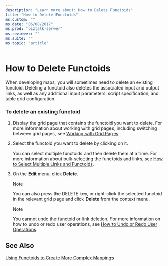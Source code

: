 ```yaml
---
description: "Learn more about: How to Delete Functoids"
title: "How to Delete Functoids"
ms.custom: ""
ms.date: "06/08/2017"
ms.prod: "biztalk-server"
ms.reviewer: ""
ms.suite: ""
ms.topic: "article"
---
```

# How to Delete Functoids
When developing maps, you will sometimes need to delete an existing functoid. Deleting a functoid also deletes the associated input and output links, as well as any additional input parameters, script specification, and table grid configuration.  
  
### To delete an existing functoid  
  
1.  Display the grid page that contains the functoid you want to delete. For more information about working with grid pages, including switching between grid pages, see [Working with Grid Pages](../core/working-with-grid-pages.md).  
  
2.  Select the functoid you want to delete by clicking on it.  
  
     You can select multiple functoids and then delete them at a time. For more information about bulk-selecting the functoids and links, see [How to Select Multiple Links and Functoids](../core/how-to-select-multiple-links-and-functoids.md).  
  
3.  On the **Edit** menu, click **Delete**.  
  
    > [!NOTE]
    >  You can also press the DELETE key, or right-click the selected functoid in the relevant grid page and click **Delete** from the context menu.  
  
    > [!NOTE]
    >  You cannot undo the functoid or link deletion. For more information on how to undo or redo user operations, see [How to Undo or Redo User Operations](../core/how-to-undo-or-redo-user-operations.md).  
  
## See Also  
 [Using Functoids to Create More Complex Mappings](../core/using-functoids-to-create-more-complex-mappings.md)
